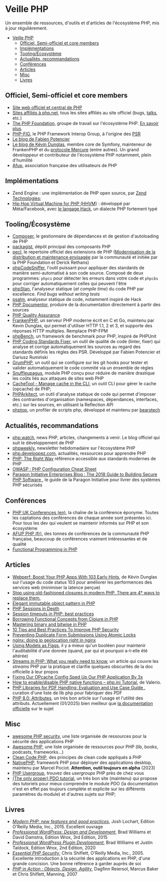 # Veille PHP

Un ensemble de ressources, d'outils et d'articles de l'écosystème PHP, mis à jour régulièrement.

- [Veille PHP](#veille-php)
  - [Officiel, Semi-officiel et core members](#officiel-semi-officiel-et-core-members)
  - [Implémentations](#implémentations)
  - [Tooling/Écosystème](#toolingécosystème)
  - [Actualités, recommandations](#actualités-recommandations)
  - [Conférences](#conférences)
  - [Articles](#articles)
  - [Misc](#misc)
  - [Livres](#livres)


## Officiel, Semi-officiel et core members

- [Site web officiel et central de PHP](https://www.php.net/)
- [Sites affiliés à php.net](https://www.php.net/sites.php), tous les sites affiliés au site officiel (bugs, [talks](http://talks.php.net/index.php), etc.)
- [The PHP Foundation](https://thephp.foundation/), groupe de travail sur l'écosystème PHP. [En savoir plus](https://www.youtube.com/watch?v=JBPtPy9iSP0).
- [PHP-FIG](https://www.php-fig.org/), le PHP Framework Interop Group, à l'origine des [PSR](https://www.php-fig.org/psr/)
- [Le blog de Fabien Potencier](http://fabien.potencier.org/)
- [Le blog de Kévin Dunglas](https://dunglas.dev/), membre core de Symfony, mainteneur de FrankenPHP et du [protocole Mercure](https://mercure.rocks/) (entre autres). Un grand développeur et contributeur de l'écosystème PHP notamment, plein d'humilité
- [Afup](https://afup.org/home), association française des utilisateurs de PHP


## Implémentations

- Zend Engine : une implémentation de PHP open source, par [Zend Technologies](https://www.zend.com/);
- [Hip Hop Virtual Machine for PHP (HHVM)](https://en.wikipedia.org/wiki/HHVM) : développé par Méta/Facebook, avec [le langage Hack](https://hacklang.org/), un dialecte PHP fortement typé

## Tooling/Écosystème

- [Composer](https://getcomposer.org/), le gestionnaire de dépendances et de gestion d'autoloading de PHP
- [packagist](https://packagist.org/), dépôt principal des composants PHP  
- [pecl](https://pecl.php.net/), le repertoire officiel des extensions de PHP ([Modernisation de la distribution et maintenance envisagée](https://externals.io/message/121927) par la communauté et initiée par la PHP Foundation et Derick Rethans)
- [phpCodeSniffer](https://github.com/PHPCSStandards/PHP_CodeSniffer/), l'outil puissant pour appliquer des standards de manière semi-automatisé à son code source. Composé de deux programmes: `phpcs` pour détecter les erreurs dans votre code et `phpcbs` pour corriger automatiquement celles qui peuvent l'être
- [phpStan](https://phpstan.org/), l'analyseur statique (*at compile time*) du code PHP par excellence. *Find bugs without writing tests*
- [psalm](https://psalm.dev/), analyseur statique de code, notamment inspiré de Hack
- [PHP Documentor](https://docs.phpdoc.org/), produire de la documentation directement à partir des sources
- [PHP Quality Assurance](https://qa.php.net/)
- [FrankenPHP](https://frankenphp.dev/), un serveur PHP moderne écrit en C et Go, maintenu par Kevin Dunglas, qui permet d'utiliser HTTP 1.1, 2 et 3, et supporte des réponses HTTP multiples. Remplace PHP-FPM
- [phpBench](https://phpbench.readthedocs.io/en/latest/), un framework de benchmark pour PHP, inspiré de PHPUnit
- [PHP Coding Standards Fixer](https://cs.symfony.com/), un outil de qualité de code (linter, fixer) qui analyse et corrige automatiquement les sources au regard des standards définis les règles des PSR. Développé par Fabien Potencier et Dariusz Rumiński
- [GrumPHP](https://github.com/phpro/grumphp), un outil qui se configure sur les git hooks pour tester et valider automatiquement le code commité via un ensemble de règles 
- [Snuffleupagus](https://snuffleupagus.readthedocs.io/), module PHP conçu pour réduire de manière drastique les coûts liés aux attaques de sites web PHP
- [CacheTool - Manage cache in the CLI](https://github.com/gordalina/cachetool), un outil CLI pour gérer le cache (opcache) de PHP;
- [PHPArkitect](https://github.com/phparkitect/arkitect), un outil d'analyse statique de code qui permet d'imposer des contraintes d'organisation (namespaces, dépendances, interfaces, etc.) sur les sources, en utilisant la Reflection API
- [phptop](https://github.com/bearstech/phptop), un profiler de scripts php, développé et maintenu par [bearstech](https://bearstech.com/)

## Actualités, recommandations

- [php.watch](https://php.watch/), news PHP, articles, changements à venir. Le blog officiel qui suit le développement de PHP
- [phpweekly](https://www.phpweekly.com/), newsletter hebdomadaire sur l'écosystème PHP
- [php.developpez.com](https://php.developpez.com/), actualités, ressources pour apprendre PHP
- [PHP: The Right Way](https://phptherightway.com/) référence accessible aux standards modernes de PHP
- [OWASP : PHP Configuration Cheat Sheet](https://cheatsheetseries.owasp.org/cheatsheets/PHP_Configuration_Cheat_Sheet.html)
- [Paragon Initiative Enterprises Blog : The 2018 Guide to Building Secure PHP Software ](https://paragonie.com/blog/2017/12/2018-guide-building-secure-php-software), le guide de la Paragon Initiative pour livrer des systèmes PHP sécurisés


## Conférences

- [PHP UK Conferences (en)](https://www.youtube.com/c/phpukconference), la chaîne de la conférence éponyme. Toutes les captations des conférences de chaque année sont présentes ici. Pour tous les dev qui veulent se maintenir informés sur PHP et son écosystème
- [AFUP PHP (fr)](https://www.youtube.com/@afupPHP), des tonnes de conférences de la communauté PHP française, beaucoup de conférences vraiment intéressantes et de qualité
- [Functional Programming in PHP](https://youtu.be/LZh4_q04aKo)

## Articles

- [Webperf: Boost Your PHP Apps With 103 Early Hints](https://dunglas.dev/2023/10/webperf-boost-your-php-apps-with-103-early-hints/), de Kévin Dunglas sur l'usage du code status 103 pour améliorer les performences des services web (minimiser la latence perçue)
- [Stop using old-fashioned closures in modern PHP. There are 4* ways to replace them.](https://medium.com/@vlreshet/stop-using-old-fashioned-closures-in-modern-php-there-are-4-ways-to-replace-them-51d8661e2f7e)
- [Elegant immutable object pattern in PHP ](https://dev.to/hbgl/elegant-immutable-object-pattern-in-php-1dg3)
- [PHP Sessions in Depth](https://www.phparch.com/2018/01/php-sessions-in-depth/)
- [Session timeouts in PHP: best practices](https://newbedev.com/session-timeouts-in-php-best-practices)
- [Borrowing Functional Concepts from Clojure in PHP](https://www.codementor.io/@blackwood/borrowing-functional-concepts-from-clojure-in-php-tj19wofx6)
- [Mastering binary and bitwise in PHP](https://thephp.website/en/issue/bitwise-php/)
- [10 Tips and Best Practices To Improve PHP Security](https://www.yeahhub.com/10-tips-best-practices-improve-php-security/)
- [Preventing Duplicate Form Submissions Using Atomic Locks](https://dev.to/daryllegion/preventing-duplicate-form-submissions-using-atomic-locks-42p0)
- [nginx: doing ip geolocation right in nginx ](https://dev.to/gbhorwood/nginx-doing-ip-geolocation-right-in-nginx-442h)
- [Using Models as Flags](https://alsterholm.com/blog/2024/using-models-as-flags), il y a mieux qu'un booléen pour maintenir l'auditabilité d'une donnée (quand, par qui et pourquoi a-t-elle été altérée)
- [Streams in PHP: What you really need to know](https://dev.to/gabrieloliverio/streams-in-php-55kb), un article qui couvre les *streams* PHP par la pratique et clarifie quelques obscurités de la doc officielle à leur propos
- [Fixing Our OPcache Config Sped Up Our PHP Application By 3x](https://engineering.oneutilitybill.co/fixing-our-opcache-config-sped-up-our-php-application-by-3x-871c6fe49be1)
- [How to enable/disable PHP native functions – php.ini Tutorial](https://dev.to/inspector/how-to-enabledisable-php-native-functions-phpini-tutorial-kpg), de Valerio.
- [PHP Libraries for PDF Handling: Evaluation and Use Case Guide ](https://dev.to/prahladyeri/php-libraries-for-pdf-handling-evaluation-and-use-case-guide-n9o), curation d'une liste de lib php pour fabriquer des PDF
- [PHP 8.0: Attributes](https://php.watch/versions/8.0/attributes), un très bon article sur l'usage et l'utilité des attributs. Actuellement (01/2025) bien meilleur que [la documentation officielle](https://www.php.net/manual/fr/language.attributes.php) sur le sujet


## Misc

- [awesome PHP security](https://github.com/guardrailsio/awesome-php-security), une liste organisée de ressources pour la sécurité des applications PHP 
- [Awesome PHP](https://github.com/ziadoz/awesome-php), une liste organisée de ressources pour PHP (lib, books, podcasts, frameworks...)
- [Clean Code PHP](https://github.com/jupeter/clean-code-php), des principes de clean code appliqués à PHP
- [NativePHP](https://nativephp.com/docs/1/getting-started/introduction), framework PHP pour déployer des applications desktop, maintenu par Marcel Pociot. **Attention, outil toujours en alpha** (2023)
- [PHP Usergroup](https://php.ug/), trouvez des *usergroups* PHP près de chez vous
- [(The only proper) PDO tutorial](https://phpdelusions.net/pdo), un très bon site (maintenu) qui propose des tutoriels pour mieux comprendre le module PDO (la documentation n'est en effet pas toujours complète et explicite sur les différents paramètres du module) et d'autres sujets sur PHP;


## Livres

- *[Modern PHP: new features and good practices](https://www.oreilly.com/library/view/modern-php/9781491905173/)*, Josh Lochart, Edition O'Reilly Media, Inc., 2015. Excellent ouvrage
- *[Professional WordPress: Design and Development](https://www.wiley.com/en-hk/Professional+WordPress:+Design+and+Development,+3rd+Edition-p-9781118987247)*, Brad Williams et David Damstra, Edition Wrox, 3rd Edition, 2015
- *[Professional WordPress Plugin Development](https://www.oreilly.com/library/view/professional-wordpress-plugin/9781119666943/)*, Brad Williams et Justin Taldock, Edition Wrox, 2nd Edition, 2020
- *[Essential PHP Security](https://www.oreilly.com/library/view/essential-php-security/059600656X/)*, Chris Shiflett, O'Reilly Media, Inc., 2005. Excellente introduction à la sécurité des applications en PHP, d'une grande concision. Une bonne référence à garder auprès de soi
- [*PHP in Action : Objects, Design, Agility*](https://www.manning.com/books/php-in-action), Dagfinn Reiersol, Marcus Baker et Chris Shiflett, Manning, 2007 
